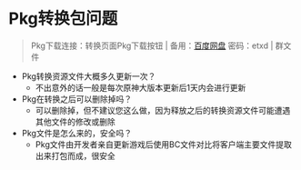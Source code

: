 

# Pkg转换包问题

> Pkg下载连接：转换页面Pkg下载按钮 | 备用：[百度网盘](https://pan.baidu.com/s/1-5zQoVfE7ImdXrn8OInKqg) 密码：etxd | 群文件

- Pkg转换资源文件大概多久更新一次？
  - 不出意外的话一般是每次原神大版本更新后1天内会进行更新
- Pkg在转换之后可以删除掉吗？
  - 可以删除掉，但不建议您这么做，因为释放之后的转换资源文件可能遭遇其他文件的修改或删除
- Pkg文件是怎么来的，安全吗？
  - Pkg文件由开发者亲自更新游戏后使用BC文件对比将客户端主要文件提取出来打包而成，很安全
